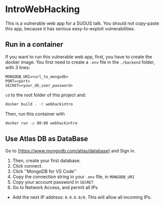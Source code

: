 # IntroWebHacking
This is a vulnerable web app for a SUGUS talk. You should not copy-paste this app, because it has serious easy-to-exploit vulnerabilities.

## Run in a container
If you want to run this vulnerable web app, first, you have to create the docker image. 
You first need to create a `.env` file in the `./backend` folder, with 3 lines:

```
MONGODB_URI=<url_to_mongodb>
PORT=<port>
SECRET=<your_db_user_password>
```

`cd` to the root folder of this project and:

```bash
docker build . -t webhackintro
```

Then, run this container with 

```bash
docker run -p 80:80 webhackintro
```
## Use Atlas DB as DataBase
Go to [https://www.mongodb.com/atlas/database] and Sign in.
1) Then, create your first database.
2) Click connect.
3) Click ''MongoDB for VS Code''
4) Copy the connection string in your `.env` file, in `MONGODB_URI`
5) Copy your account password in `SECRET`
6) Go to Network Access, and permit all IPs
- Add the next IP address: `0.0.0.0/0`. This will allow all incoming IPs.
